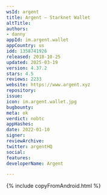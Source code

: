 ```yaml
---
wsId: argent
title: Argent — Starknet Wallet
altTitle: 
authors:
- danny
appId: im.argent.wallet
appCountry: us
idd: 1358741926
released: 2018-10-25
updated: 2025-03-19
version: 4.37.2
stars: 4.5
reviews: 2233
website: https://www.argent.xyz
repository: 
issue: 
icon: im.argent.wallet.jpg
bugbounty: 
meta: ok
verdict: nobtc
appHashes: 
date: 2022-01-10
signer: 
reviewArchive: 
twitter: argentHQ
social: 
features: 
developerName: Argent

---
```


{% include copyFromAndroid.html %}